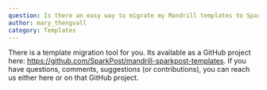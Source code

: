 ```yaml
---
question: Is there an easy way to migrate my Mandrill templates to SparkPost?
author: mary_thengvall
category: Templates
---
```

There is a template migration tool for you. Its available as a GitHub project here: https://github.com/SparkPost/mandrill-sparkpost-templates. If you have questions, comments, suggestions (or contributions), you can reach us either here or on that GitHub project.
